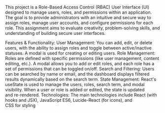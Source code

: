 This project is a Role-Based Access Control (RBAC) User Interface (UI) designed to manage users, roles, and permissions within an application. 
The goal is to provide administrators with an intuitive and secure way to assign roles, manage user accounts, and configure permissions for each role.
This assignment aims to evaluate creativity, problem-solving skills, and understanding of building secure user interfaces.

Features & Functionality:
User Management: You can add, edit, or delete users, with the ability to assign roles and toggle between active/inactive statuses. A modal is used for creating or editing users.
Role Management: Roles are defined with specific permissions (like user management, content editing, etc.).
A modal allows you to add or edit roles, and each role has a set of permissions that can be toggled on/off.
Search and Filtering: Users can be searched by name or email, and the dashboard displays filtered results dynamically based on the search term.
State Management: React's useState is used to manage the users, roles, search term, and modal visibility. When a user or role is added or edited, the state is updated and re-rendered.
Technologies:
The main technologies include React (with hooks and JSX), JavaScript ES6, Lucide-React (for icons), and CSS for styling
